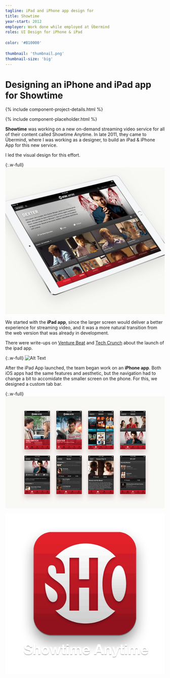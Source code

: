 ```yaml
---
tagline: iPad and iPhone app design for
title: Showtime
year-start: 2012
employer: Work done while employed at Übermind
roles: UI Design for iPhone & iPad

color: '#B10000'

thumbnail: 'thumbnail.png'
thumbnail-size: 'big'
---
```


# Designing an iPhone and iPad app for **Showtime**

{% include component-project-details.html %}

{% include component-placeholder.html %}

**Showtime** was working on a new on-demand streaming video service for all of their content called Showtime Anytime. In late 2011, they came to Übermind, where I was working as a designer, to build an iPad & iPhone App for this new service.

I led the visual design for this effort.

{:.w-full}
![Alt Text](Showtime.png)

We started with the **iPad app**, since the larger screen would deliver a better experience for streaming video, and it was a more natural transition from the web version that was already in development.

There were write-ups on [Venture Beat](http://venturebeat.com/2012/01/10/showtime-ipad-app/) and [Tech Crunch](http://techcrunch.com/2012/01/10/new-showtime-anytime-app-brings-showtimes-movies-and-shows-to-the-ipad/) about the launch of the ipad app.

{:.w-full}
![Alt Text](ShowtimeiPad.png)

After the iPad App launched, the team began work on an **iPhone app**. Both iOS apps had the same features and aesthetic, but the navigation had to change a bit to accomidate the smaller screen on the phone. For this, we designed a custom tab bar.

{:.w-full}
![Alt Text](ShowtimeiPhone.png)

![Showtime Anytime App Icon](showtime-icon.png)